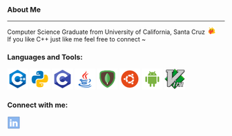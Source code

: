 ### About Me
---
Computer Science Graduate from University of California, Santa Cruz &nbsp;<img src="https://github.com/Marko-Sanchez/Marko-Sanchez/blob/master/img/slugheart.png" width="16" height="16"> <br />
If you like C++ just like me feel free to connect ~

### Languages and Tools:

![ C++](https://github.com/Marko-Sanchez/Marko-Sanchez/blob/master/img/c++.png)
![ python ](https://github.com/Marko-Sanchez/Marko-Sanchez/blob/master/img/python.png)
[ ![ C ](https://github.com/Marko-Sanchez/Marko-Sanchez/blob/master/img/c.png)][url-shortener]
[ ![Java](https://github.com/Marko-Sanchez/Marko-Sanchez/blob/master/img/java.png)][Android]
[ ![MongoDB](https://github.com/Marko-Sanchez/Marko-Sanchez/blob/master/img/mongodb.png)][url-shortener]
[ ![ubuntu](https://github.com/Marko-Sanchez/Marko-Sanchez/blob/master/img/ubuntu.png)][ url-shortener]
[ ![ Android Studio](https://github.com/Marko-Sanchez/Marko-Sanchez/blob/master/img/android.png)][Android]
![ vim ](https://github.com/Marko-Sanchez/Marko-Sanchez/blob/master/img/vim.png)

### Connect with me:

[![LinkedIn](https://github.com/Marko-Sanchez/Marko-Sanchez/blob/master/img/linkedin.png)][linkedin]


<br />
<br />

[linkedin]: https://www.linkedin.com/in/marco-antonio-sanchez-307b8419b/
[github]: https://github.com/Marko-Sanchez
[url-shortener]: https://github.com/Marko-Sanchez/url-shortener
[Android]: https://github.com/Marko-Sanchez/MyAndroid-Apps
